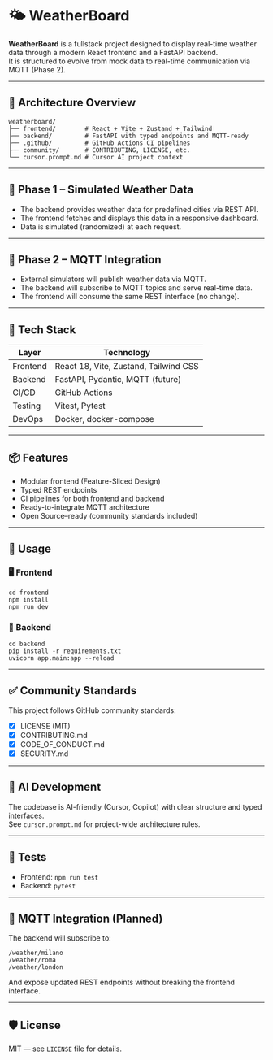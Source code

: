 # 🌤️ WeatherBoard

**WeatherBoard** is a fullstack project designed to display real-time weather data through a modern React frontend and a FastAPI backend.  
It is structured to evolve from mock data to real-time communication via MQTT (Phase 2).

---

## 🧱 Architecture Overview

```
weatherboard/
├── frontend/        # React + Vite + Zustand + Tailwind
├── backend/         # FastAPI with typed endpoints and MQTT-ready
├── .github/         # GitHub Actions CI pipelines
├── community/       # CONTRIBUTING, LICENSE, etc.
└── cursor.prompt.md # Cursor AI project context
```

---

## 🔹 Phase 1 – Simulated Weather Data

- The backend provides weather data for predefined cities via REST API.
- The frontend fetches and displays this data in a responsive dashboard.
- Data is simulated (randomized) at each request.

---

## 🔸 Phase 2 – MQTT Integration

- External simulators will publish weather data via MQTT.
- The backend will subscribe to MQTT topics and serve real-time data.
- The frontend will consume the same REST interface (no change).

---

## 🚀 Tech Stack

| Layer     | Technology              |
|-----------|--------------------------|
| Frontend  | React 18, Vite, Zustand, Tailwind CSS |
| Backend   | FastAPI, Pydantic, MQTT (future) |
| CI/CD     | GitHub Actions           |
| Testing   | Vitest, Pytest           |
| DevOps    | Docker, docker-compose   |

---

## 📦 Features

- Modular frontend (Feature-Sliced Design)
- Typed REST endpoints
- CI pipelines for both frontend and backend
- Ready-to-integrate MQTT architecture
- Open Source–ready (community standards included)

---

## 📜 Usage

### 🖥️ Frontend
```
cd frontend
npm install
npm run dev
```

### 🐍 Backend
```
cd backend
pip install -r requirements.txt
uvicorn app.main:app --reload
```

---

## ✅ Community Standards

This project follows GitHub community standards:
- [x] LICENSE (MIT)
- [x] CONTRIBUTING.md
- [x] CODE_OF_CONDUCT.md
- [x] SECURITY.md

---

## 🤖 AI Development

The codebase is AI-friendly (Cursor, Copilot) with clear structure and typed interfaces.  
See `cursor.prompt.md` for project-wide architecture rules.

---

## 🧪 Tests

- Frontend: `npm run test`
- Backend: `pytest`

---

## 📡 MQTT Integration (Planned)

The backend will subscribe to:
```
/weather/milano
/weather/roma
/weather/london
```

And expose updated REST endpoints without breaking the frontend interface.

---

## 🛡️ License

MIT — see `LICENSE` file for details.

